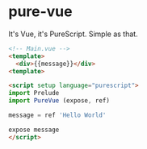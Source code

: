 # pure-vue
It's Vue, it's PureScript. Simple as that.

```html
<!-- Main.vue -->
<template>
  <div>{{message}}</div>
<template>

<script setup language="purescript">
import Prelude
import PureVue (expose, ref)

message = ref 'Hello World'

expose message
</script>
```
